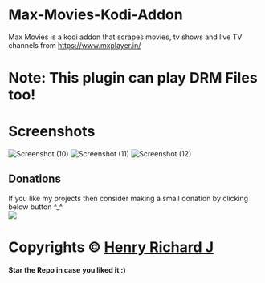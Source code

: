 # Max-Movies-Kodi-Addon
Max Movies is a kodi addon that scrapes movies, tv shows and live TV channels from https://www.mxplayer.in/

# Note: This plugin can play DRM Files too!

# Screenshots
![Screenshot (10)](https://user-images.githubusercontent.com/68910039/113399042-2e4f8f00-93bd-11eb-9cfc-925a37be73c9.png)
![Screenshot (11)](https://user-images.githubusercontent.com/68910039/113399046-30b1e900-93bd-11eb-89fc-7df1f5952c4e.png)
![Screenshot (12)](https://user-images.githubusercontent.com/68910039/113399049-31e31600-93bd-11eb-8a8e-71aba89cfdde.png)

## Donations
If you like my projects then consider making a small donation by clicking below button ^_^
<br/>
[![](https://img.shields.io/badge/Donate-Paypal-blue?style=for-the-badge&logo=paypal)](https://www.paypal.com/paypalme/henryrics)

# Copyrights © [Henry Richard J](https://github.com/henry-richard7)
#### Star the Repo in case you liked it :)
